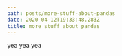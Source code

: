 ```yaml
---
path: posts/more-stuff-about-pandas
date: 2020-04-12T19:33:48.283Z
title: more stuff about pandas
---
```

yea yea yea